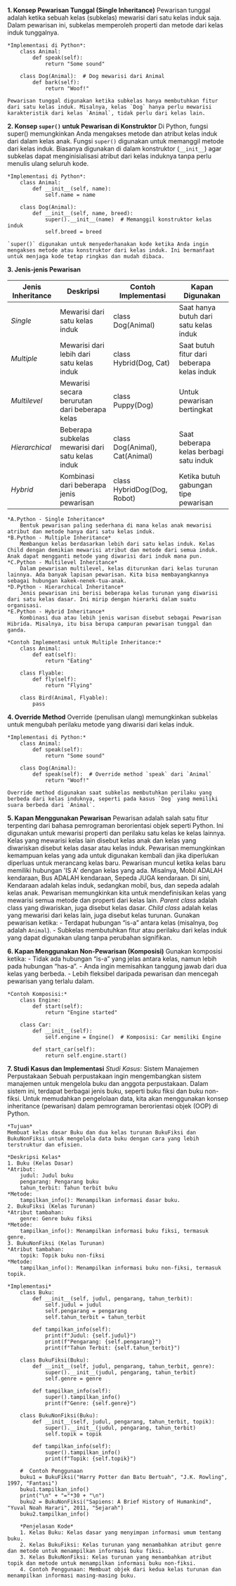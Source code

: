 **1. Konsep Pewarisan Tunggal (Single Inheritance)**
    Pewarisan tunggal adalah ketika sebuah kelas (subkelas) mewarisi dari satu kelas induk saja. Dalam pewarisan ini, subkelas memperoleh properti dan metode dari kelas induk tunggalnya.

    *Implementasi di Python*:
        class Animal:
            def speak(self):
                return "Some sound"

        class Dog(Animal):  # Dog mewarisi dari Animal
            def bark(self):
                return "Woof!"

    Pewarisan tunggal digunakan ketika subkelas hanya membutuhkan fitur dari satu kelas induk. Misalnya, kelas `Dog` hanya perlu mewarisi karakteristik dari kelas `Animal`, tidak perlu dari kelas lain.

**2. Konsep `super()` untuk Pewarisan di Konstruktor**
    Di Python, fungsi super() memungkinkan Anda mengakses metode dan atribut kelas induk dari dalam kelas anak.
    Fungsi `super()` digunakan untuk memanggil metode dari kelas induk. Biasanya digunakan di dalam konstruktor (`__init__`) agar subkelas dapat menginisialisasi atribut dari kelas induknya tanpa perlu menulis ulang seluruh kode.

    *Implementasi di Python*:
        class Animal:
            def __init__(self, name):
                self.name = name

        class Dog(Animal):
            def __init__(self, name, breed):
                super().__init__(name)  # Memanggil konstruktor kelas induk
                self.breed = breed

    `super()` digunakan untuk menyederhanakan kode ketika Anda ingin mengakses metode atau konstruktor dari kelas induk. Ini bermanfaat untuk menjaga kode tetap ringkas dan mudah dibaca.

**3. Jenis-jenis Pewarisan**   
    

| Jenis Inheritance |                  Deskripsi                        |        Contoh Implementasi        |                 Kapan Digunakan                 |
|-------------------|---------------------------------------------------|-----------------------------------|-------------------------------------------------|
| *Single*          | Mewarisi dari satu kelas induk                    | class Dog(Animal)                 | Saat hanya butuh dari satu kelas induk          |
| *Multiple*        | Mewarisi dari lebih dari satu kelas induk         | class Hybrid(Dog, Cat)            | Saat butuh fitur dari beberapa kelas induk      |
| *Multilevel*      | Mewarisi secara berurutan dari beberapa kelas     | class Puppy(Dog)                  | Untuk pewarisan bertingkat                      |
| *Hierarchical*    | Beberapa subkelas mewarisi dari satu kelas induk  | class Dog(Animal), Cat(Animal)    | Saat beberapa kelas berbagi satu induk          |
| *Hybrid*          | Kombinasi dari beberapa jenis pewarisan           | class HybridDog(Dog, Robot)       | Ketika butuh gabungan tipe pewarisan            |

    
    *A.Python - Single Inheritance*
        Bentuk pewarisan paling sederhana di mana kelas anak mewarisi atribut dan metode hanya dari satu kelas induk.
    *B.Python - Multiple Inheritance*
        Membangun kelas berdasarkan lebih dari satu kelas induk. Kelas Child dengan demikian mewarisi atribut dan metode dari semua induk. Anak dapat mengganti metode yang diwarisi dari induk mana pun.
    *C.Python - Multilevel Inheritance*
        Dalam pewarisan multilevel, kelas diturunkan dari kelas turunan lainnya. Ada banyak lapisan pewarisan. Kita bisa membayangkannya sebagai hubungan kakek-nenek-tua-anak.
    *D.Python - Hierarchical Inheritance*
        Jenis pewarisan ini berisi beberapa kelas turunan yang diwarisi dari satu kelas dasar. Ini mirip dengan hierarki dalam suatu organisasi.
    *E.Python - Hybrid Inheritance*
        Kombinasi dua atau lebih jenis warisan disebut sebagai Pewarisan Hibrida. Misalnya, itu bisa berupa campuran pewarisan tunggal dan ganda.

    *Contoh Implementasi untuk Multiple Inheritance:*
        class Animal:
            def eat(self):
                return "Eating"

        class Flyable:
            def fly(self):
                return "Flying"

        class Bird(Animal, Flyable):
            pass

**4. Override Method**
    Override (penulisan ulang) memungkinkan subkelas untuk mengubah perilaku metode yang diwarisi dari kelas induk.

    *Implementasi di Python:*
        class Animal:
            def speak(self):
                return "Some sound"

        class Dog(Animal):
            def speak(self):  # Override method `speak` dari `Animal`
                return "Woof!"

    Override method digunakan saat subkelas membutuhkan perilaku yang berbeda dari kelas induknya, seperti pada kasus `Dog` yang memiliki suara berbeda dari `Animal`.

**5. Kapan Menggunakan Pewarisan**
    Pewarisan adalah salah satu fitur terpenting dari bahasa pemrograman berorientasi objek seperti Python. Ini digunakan untuk mewarisi properti dan perilaku satu kelas ke kelas lainnya. Kelas yang mewarisi kelas lain disebut kelas anak dan kelas yang diwariskan disebut kelas dasar atau kelas induk.
    Pewarisan memungkinkan kemampuan kelas yang ada untuk digunakan kembali dan jika diperlukan diperluas untuk merancang kelas baru.
    Pewarisan muncul ketika kelas baru memiliki hubungan 'IS A' dengan kelas yang ada. Misalnya, Mobil ADALAH kendaraan, Bus ADALAH kendaraan, Sepeda JUGA kendaraan. Di sini, Kendaraan adalah kelas induk, sedangkan mobil, bus, dan sepeda adalah kelas anak.
    Pewarisan memungkinkan kita untuk mendefinisikan kelas yang mewarisi semua metode dan properti dari kelas lain.
    *Parent class* adalah class yang diwariskan, juga disebut kelas dasar.
    *Child class* adalah kelas yang mewarisi dari kelas lain, juga disebut kelas turunan.
    Gunakan pewarisan ketika:
    - Terdapat hubungan “is-a” antara kelas (misalnya, `Dog` adalah `Animal`).
    - Subkelas membutuhkan fitur atau perilaku dari kelas induk yang dapat digunakan ulang tanpa perubahan signifikan.

**6. Kapan Menggunakan Non-Pewarisan (Komposisi)**
    Gunakan komposisi ketika:
    - Tidak ada hubungan “is-a” yang jelas antara kelas, namun lebih pada hubungan “has-a”.
    - Anda ingin memisahkan tanggung jawab dari dua kelas yang berbeda.
    - Lebih fleksibel daripada pewarisan dan mencegah pewarisan yang terlalu dalam.

    *Contoh Komposisi:*
        class Engine:
            def start(self):
                return "Engine started"

        class Car:
            def __init__(self):
                self.engine = Engine()  # Komposisi: Car memiliki Engine

            def start_car(self):
                return self.engine.start()

**7. Studi Kasus dan Implementasi**
    *Studi Kasus*: Sistem Manajemen Perpustakaan
    Sebuah perpustakaan ingin mengembangkan sistem manajemen untuk mengelola buku dan anggota perpustakaan. Dalam sistem ini, terdapat berbagai jenis buku, seperti buku fiksi dan buku non-fiksi. Untuk memudahkan pengelolaan data, kita akan menggunakan konsep inheritance (pewarisan) dalam pemrograman berorientasi objek (OOP) di Python.
    
    *Tujuan*
    Membuat kelas dasar Buku dan dua kelas turunan BukuFiksi dan BukuNonFiksi untuk mengelola data buku dengan cara yang lebih terstruktur dan efisien.
    
    *Deskripsi Kelas*
    1. Buku (Kelas Dasar)
    *Atribut:
        judul: Judul buku
        pengarang: Pengarang buku
        tahun_terbit: Tahun terbit buku
    *Metode:
        tampilkan_info(): Menampilkan informasi dasar buku.
    2. BukuFiksi (Kelas Turunan)
    *Atribut tambahan:
        genre: Genre buku fiksi
    *Metode:
        tampilkan_info(): Menampilkan informasi buku fiksi, termasuk genre.
    3. BukuNonFiksi (Kelas Turunan)
    *Atribut tambahan:
        topik: Topik buku non-fiksi
    *Metode:
        tampilkan_info(): Menampilkan informasi buku non-fiksi, termasuk topik.
    
    *Implementasi*
        class Buku:
            def __init__(self, judul, pengarang, tahun_terbit):
                self.judul = judul
                self.pengarang = pengarang
                self.tahun_terbit = tahun_terbit

            def tampilkan_info(self):
                print(f"Judul: {self.judul}")
                print(f"Pengarang: {self.pengarang}")
                print(f"Tahun Terbit: {self.tahun_terbit}")

        class BukuFiksi(Buku):
            def __init__(self, judul, pengarang, tahun_terbit, genre):
                super().__init__(judul, pengarang, tahun_terbit)
                self.genre = genre

            def tampilkan_info(self):
                super().tampilkan_info()
                print(f"Genre: {self.genre}")

        class BukuNonFiksi(Buku):
            def __init__(self, judul, pengarang, tahun_terbit, topik):
                super().__init__(judul, pengarang, tahun_terbit)
                self.topik = topik

            def tampilkan_info(self):
                super().tampilkan_info()
                print(f"Topik: {self.topik}")

        #  Contoh Penggunaan
        buku1 = BukuFiksi("Harry Potter dan Batu Bertuah", "J.K. Rowling", 1997, "Fantasi")
        buku1.tampilkan_info()
        print("\n" + "="*30 + "\n")
        buku2 = BukuNonFiksi("Sapiens: A Brief History of Humankind", "Yuval Noah Harari", 2011, "Sejarah")
        buku2.tampilkan_info()

        *Penjelasan Kode*
        1. Kelas Buku: Kelas dasar yang menyimpan informasi umum tentang buku.
        2. Kelas BukuFiksi: Kelas turunan yang menambahkan atribut genre dan metode untuk menampilkan informasi buku fiksi.
        3. Kelas BukuNonFiksi: Kelas turunan yang menambahkan atribut topik dan metode untuk menampilkan informasi buku non-fiksi.
        4. Contoh Penggunaan: Membuat objek dari kedua kelas turunan dan menampilkan informasi masing-masing buku.
